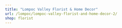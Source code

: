 ```yaml
---
title: "Lompoc Valley Florist & Home Decor"
url: /lompoc/lompoc-valley-florist-and-home-decor-2/
shop: florist
---
```

